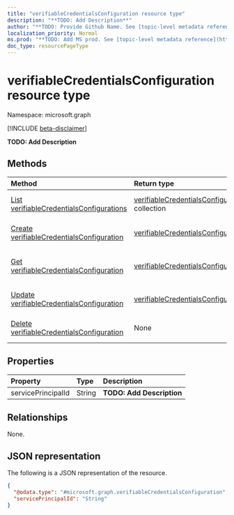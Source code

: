 ```yaml
---
title: "verifiableCredentialsConfiguration resource type"
description: "**TODO: Add Description**"
author: "**TODO: Provide Github Name. See [topic-level metadata reference](https://msgo.azurewebsites.net/add/document/guidelines/metadata.html#topic-level-metadata)**"
localization_priority: Normal
ms.prod: "**TODO: Add MS prod. See [topic-level metadata reference](https://msgo.azurewebsites.net/add/document/guidelines/metadata.html#topic-level-metadata)**"
doc_type: resourcePageType
---
```


# verifiableCredentialsConfiguration resource type

Namespace: microsoft.graph

[!INCLUDE [beta-disclaimer](../../includes/beta-disclaimer.md)]

**TODO: Add Description**

## Methods
|Method|Return type|Description|
|:---|:---|:---|
|[List verifiableCredentialsConfigurations](../api/verifiablecredentialsconfiguration-list.md)|[verifiableCredentialsConfiguration](../resources/verifiablecredentialsconfiguration.md) collection|Get a list of the [verifiableCredentialsConfiguration](../resources/verifiablecredentialsconfiguration.md) objects and their properties.|
|[Create verifiableCredentialsConfiguration](../api/verifiablecredentialsconfiguration-create.md)|[verifiableCredentialsConfiguration](../resources/verifiablecredentialsconfiguration.md)|Create a new [verifiableCredentialsConfiguration](../resources/verifiablecredentialsconfiguration.md) object.|
|[Get verifiableCredentialsConfiguration](../api/verifiablecredentialsconfiguration-get.md)|[verifiableCredentialsConfiguration](../resources/verifiablecredentialsconfiguration.md)|Read the properties and relationships of a [verifiableCredentialsConfiguration](../resources/verifiablecredentialsconfiguration.md) object.|
|[Update verifiableCredentialsConfiguration](../api/verifiablecredentialsconfiguration-update.md)|[verifiableCredentialsConfiguration](../resources/verifiablecredentialsconfiguration.md)|Update the properties of a [verifiableCredentialsConfiguration](../resources/verifiablecredentialsconfiguration.md) object.|
|[Delete verifiableCredentialsConfiguration](../api/verifiablecredentialsconfiguration-delete.md)|None|Deletes a [verifiableCredentialsConfiguration](../resources/verifiablecredentialsconfiguration.md) object.|

## Properties
|Property|Type|Description|
|:---|:---|:---|
|servicePrincipalId|String|**TODO: Add Description**|

## Relationships
None.

## JSON representation
The following is a JSON representation of the resource.
<!-- {
  "blockType": "resource",
  "keyProperty": "id",
  "@odata.type": "microsoft.graph.verifiableCredentialsConfiguration",
  "openType": false
}
-->
``` json
{
  "@odata.type": "#microsoft.graph.verifiableCredentialsConfiguration",
  "servicePrincipalId": "String"
}
```

